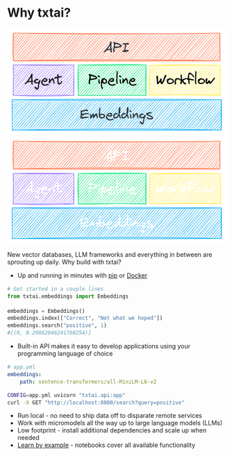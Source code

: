 # Why txtai?

![why](images/why.png#only-light)
![why](images/why-dark.png#only-dark)

New vector databases, LLM frameworks and everything in between are sprouting up daily. Why build with txtai?

- Up and running in minutes with [pip](../install/) or [Docker](../cloud/)
```python
# Get started in a couple lines
from txtai.embeddings import Embeddings

embeddings = Embeddings()
embeddings.index(["Correct", "Not what we hoped"])
embeddings.search("positive", 1)
#[(0, 0.29862046241760254)]
```
- Built-in API makes it easy to develop applications using your programming language of choice
```yaml
# app.yml
embeddings:
    path: sentence-transformers/all-MiniLM-L6-v2
```
```bash
CONFIG=app.yml uvicorn "txtai.api:app"
curl -X GET "http://localhost:8000/search?query=positive"
```
- Run local - no need to ship data off to disparate remote services
- Work with micromodels all the way up to large language models (LLMs)
- Low footprint - install additional dependencies and scale up when needed
- [Learn by example](../examples) - notebooks cover all available functionality
